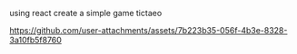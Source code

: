 using react create a simple game tictaeo




https://github.com/user-attachments/assets/7b223b35-056f-4b3e-8328-3a10fb5f8760

